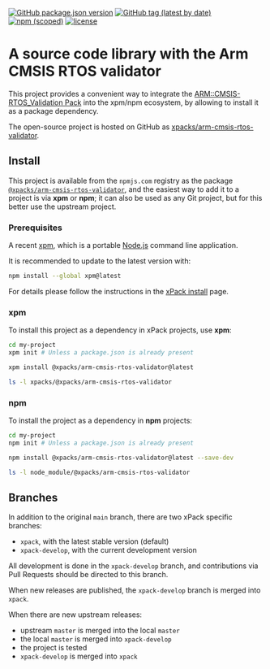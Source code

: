 [![GitHub package.json version](https://img.shields.io/github/package-json/v/xpacks/arm-cmsis-rtos-validator)](https://github.com/xpacks/arm-cmsis-rtos-validator/blob/xpack/package.json)
[![GitHub tag (latest by date)](https://img.shields.io/github/v/tag/xpacks/arm-cmsis-rtos-validator)](https://github.com/xpacks/arm-cmsis-rtos-validator/tags/)
[![npm (scoped)](https://img.shields.io/npm/v/@xpacks/arm-cmsis-rtos-validator.svg?color=blue)](https://www.npmjs.com/package/@xpacks/arm-cmsis-rtos-validator/)
[![license](https://img.shields.io/github/license/xpacks/arm-cmsis-rtos-validator)](https://github.com/xpacks/arm-cmsis-rtos-validator/blob/xpack/LICENSE)

# A source code library with the Arm CMSIS RTOS validator

This project provides a convenient way to integrate the
[ARM::CMSIS-RTOS_Validation Pack](https://arm-software.github.io/CMSIS_5/RTOS/html/rtosValidation.html)
into the xpm/npm ecosystem, by allowing to install it as a package dependency.

The open-source project is hosted on GitHub as
[xpacks/arm-cmsis-rtos-validator](https://github.com/xpacks/arm-cmsis-rtos-validator).

## Install

This project is available from the `npmjs.com` registry as the package
[`@xpacks/arm-cmsis-rtos-validator`](https://www.npmjs.com/package/@xpacks/arm-cmsis-rtos-validator),
and the easiest way to add it to a project is via
**xpm** or **npm**; it can also be used as any Git project, but for
this better use the upstream project.

### Prerequisites

A recent [xpm](https://xpack.github.io/xpm/),
which is a portable [Node.js](https://nodejs.org/) command line application.

It is recommended to update to the latest version with:

```sh
npm install --global xpm@latest
```

For details please follow the instructions in the
[xPack install](https://xpack.github.io/install/) page.

### xpm

To install this project as a dependency in xPack projects,
use **xpm**:

```sh
cd my-project
xpm init # Unless a package.json is already present

xpm install @xpacks/arm-cmsis-rtos-validator@latest

ls -l xpacks/@xpacks/arm-cmsis-rtos-validator
```

### npm

To install the project as a dependency in **npm** projects:

```sh
cd my-project
npm init # Unless a package.json is already present

npm install @xpacks/arm-cmsis-rtos-validator@latest --save-dev

ls -l node_module/@xpacks/arm-cmsis-rtos-validator
```

## Branches

In addition to the original `main` branch, there are two
xPack specific branches:

- `xpack`, with the latest stable version (default)
- `xpack-develop`, with the current development version

All development is done in the `xpack-develop` branch, and contributions via
Pull Requests should be directed to this branch.

When new releases are published, the `xpack-develop` branch is merged
into `xpack`.

When there are new upstream releases:

- upstream `master` is merged into the local `master`
- the local `master` is merged into `xpack-develop`
- the project is tested
- `xpack-develop` is merged into `xpack`
